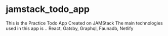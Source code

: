 # jamstack_todo_app
This is the Practice Todo App Created on JAMStack 
The main technologies used in this app is .. React, Gatsby, Graphql, Faunadb, Netlify
